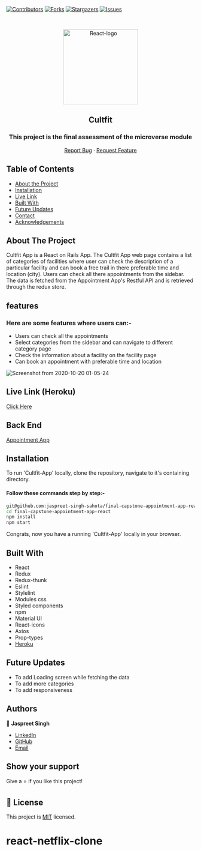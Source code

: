 <!--
*** Thanks for checking out this README Template. If you have a suggestion that would
*** make this better, please fork the repo and create a pull request or simply open
*** an issue with the tag "enhancement".
*** Thanks again! Now go create something AMAZING! :D
-->

<!-- PROJECT SHIELDS -->
<!--
*** I'm using markdown "reference style" links for readability.
*** Reference links are enclosed in brackets [ ] instead of parentheses ( ).
*** See the bottom of this document for the declaration of the reference variables
*** for contributors-url, forks-url, etc. This is an optional, concise syntax you may use.
*** https://www.markdownguide.org/basic-syntax/#reference-style-links
-->
[![Contributors][contributors-shield]][contributors-url]
[![Forks][forks-shield]][forks-url]
[![Stargazers][stars-shield]][stars-url]
[![Issues][issues-shield]][issues-url]

<!-- PROJECT LOGO -->

<br />
<p align="center">
  <a href="git@github.com:jaspreet-singh-sahota/final-capstone-appointment-app-react.git">
    <p align="center"> <img src="https://d1bj9m7vro2dcz.cloudfront.net/mp_5478617_2019-05-14-11-46-13-000671.png" alt="React-logo" height="200" width="200"> </p>
  </a>

  <h2 align="center">Cultfit</h2>
  <h3 align="center"> This project is the final assessment of the microverse module </h3>

  <p align="center">
    <a href="https://github.com/jaspreet-singh-sahota/final-capstone-appointment-app-react/issues">Report Bug</a>
    · 
    <a href="https://github.com/jaspreet-singh-sahota/final-capstone-appointment-app-react/issues">Request Feature</a>
  </p>
</p>

<!-- TABLE OF CONTENTS -->
## Table of Contents

* [About the Project](#about-the-project)
* [Installation](#installation)
* [Live Link](#Live-Link-(Netlify))
* [Built With](#built-with)
* [Future Updates](#future-updates)
* [Contact](#Authors)
* [Acknowledgements](#acknowledgements)

<!-- ABOUT THE PROJECT -->
## About The Project

Cultfit App is a React on Rails App. The Cultfit App web page contains a list of categories of facilities where user can check the description of a particular facility and can book a free trail in there preferable time and location (city). Users can check all there appointments from the sidebar.
The data is fetched from the Appointment App's Restful API and is retrieved through the redux store.

## features

### Here are some features where users can:-
- Users can check all the appointments
- Select categories from the sidebar and can navigate to different category page
- Check the information about a facility on the facility page
- Can book an appointment with preferable time and location

![Screenshot from 2020-10-20 01-05-24](https://user-images.githubusercontent.com/55361440/96503255-9cb9ee00-1270-11eb-840f-899cdb1b038c.png)


<!-- Live Link (Netlify) -->

## Live Link (Heroku)

[Click Here](https://jassi-cultfit-app.herokuapp.com/)

## Back End 

[Appointment App](https://github.com/jaspreet-singh-sahota/final-capstone-appointment-app)

<!-- INSTALLATION -->

## Installation

To run 'Cultfit-App' locally, clone the repository, navigate to it's containing directory.

#### Follow these commands step by step:-  

```bash
git@github.com:jaspreet-singh-sahota/final-capstone-appointment-app-react.git
cd final-capstone-appointment-app-react
npm install
npm start
```

Congrats, now you have a running 'Cultfit-App' locally in your browser.

<!-- BUILD WITH -->

## Built With

- React
- Redux
- Redux-thunk
- Eslint
- Stylelint
- Modules css
- Styled components
- npm
- Material UI
- React-icons
- Axios
- Prop-types
- [Heroku](https://jassi-cultfit-app.herokuapp.com/)

<!-- Future Updates -->

## Future Updates

- To add Loading screen while fetching the data 
- To add more categories
- To add responsiveness

<!-- CONTACT -->

## Authors

👤 **Jaspreet Singh** 
    
- [LinkedIn](https://www.linkedin.com/in/jaspreet-singh-a28286146/)
- [GitHub](https://github.com/jaspreet-singh-sahota)
- [Email](jaspreetsinghjassi01@gmail.com)


## Show your support

Give a ⭐️ if you like this project!

<!-- MARKDOWN LINKS & IMAGES -->
<!-- https://www.markdownguide.org/basic-syntax/#reference-style-links -->
[contributors-shield]: https://img.shields.io/github/contributors/jaspreet-singh-sahota/final-capstone-appointment-app-react.svg?style=flat-square
[contributors-url]: https://github.com/jaspreet-singh-sahota/final-capstone-appointment-app-react/graphs/contributors
[forks-shield]: https://img.shields.io/github/forks/jaspreet-singh-sahota/final-capstone-appointment-app-react.svg?style=flat-square
[forks-url]: https://github.com/jaspreet-singh-sahota/final-capstone-appointment-app-react/network/members
[stars-shield]: https://img.shields.io/github/stars/jaspreet-singh-sahota/final-capstone-appointment-app-react.svg?style=flat-square
[stars-url]: https://github.com/jaspreet-singh-sahota/final-capstone-appointment-app-react/stargazers
[issues-shield]: https://img.shields.io/github/issues/jaspreet-singh-sahota/final-capstone-appointment-app-react.svg?style=flat-square
[issues-url]: https://github.com/jaspreet-singh-sahota/final-capstone-appointment-app-react/issues

## 📝 License

This project is [MIT](https://opensource.org/licenses/MIT) licensed.
# react-netflix-clone
